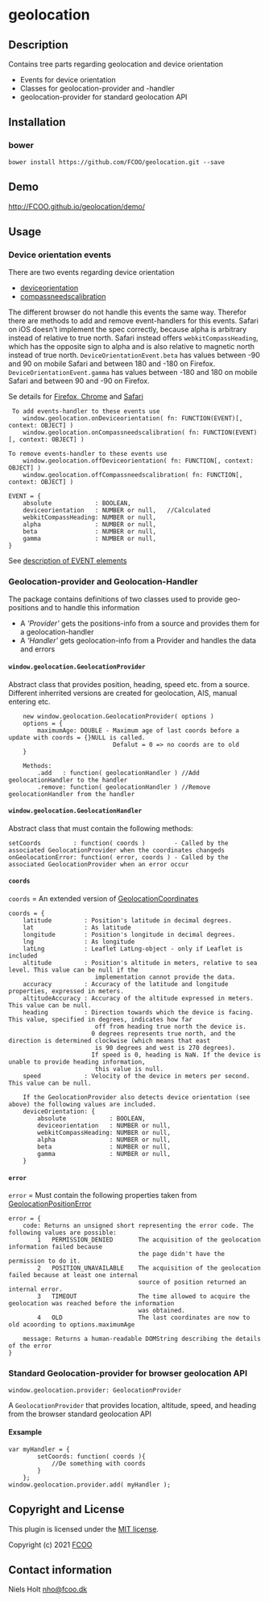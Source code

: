 # geolocation
>


## Description
Contains tree parts regarding geolocation and device orientation

- Events for device orientation
- Classes for geolocation-provider and -handler
- geolocation-provider for standard geolocation API


## Installation
### bower
`bower install https://github.com/FCOO/geolocation.git --save`

## Demo
http://FCOO.github.io/geolocation/demo/

## Usage

### Device orientation events
There are two events regarding device orientation

- [deviceorientation](https://developer.mozilla.org/en-US/docs/Web/Events/Detecting_device_orientation)
- [compassneedscalibration](https://www.w3.org/TR/orientation-event/#compassneedscalibration)

The different browser do not handle this events the same way. Therefor there are methods to add and remove event-handlers for this events.
Safari on iOS doesn't implement the spec correctly, because alpha is arbitrary instead of relative to true north.
Safari instead offers `webkitCompassHeading`, which has the opposite sign to alpha and is also relative to magnetic north instead of true north.
`DeviceOrientationEvent.beta` has values between -90 and 90 on mobile Safari and between 180 and -180 on Firefox.
`DeviceOrientationEvent.gamma` has values between -180 and 180 on mobile Safari and between 90 and -90 on Firefox.

Se details for 
[Firefox, Chrome](https://developer.mozilla.org/en-US/docs/Web/API/DeviceOrientationEvent) and 
[Safari](https://developer.apple.com/documentation/webkitjs/deviceorientationevent#//apple_ref/javascript/instp/DeviceOrientationEvent/beta)



     To add events-handler to these events use
        window.geolocation.onDeviceorientation( fn: FUNCTION(EVENT)[, context: OBJECT] )
        window.geolocation.onCompassneedscalibration( fn: FUNCTION(EVENT)[, context: OBJECT] )

    To remove events-handler to these events use
        window.geolocation.offDeviceorientation( fn: FUNCTION[, context: OBJECT] )
        window.geolocation.offCompassneedscalibration( fn: FUNCTION[, context: OBJECT] )

    EVENT = {
        absolute            : BOOLEAN,
        deviceorientation   : NUMBER or null,   //Calculated
        webkitCompassHeading: NUMBER or null,
        alpha               : NUMBER or null,
        beta                : NUMBER or null,
        gamma               : NUMBER or null,
    }

See [description of EVENT elements](https://developer.mozilla.org/en-US/docs/Web/API/DeviceOrientationEvent)

### Geolocation-provider and Geolocation-Handler
The package contains definitions of two classes used to provide geo-positions and to handle this information

- A *'Provider'* gets the positions-info from a source and provides them for a geolocation-handler
- A *'Handler'* gets geolocation-info from a Provider and handles the data and errors


#### `window.geolocation.GeolocationProvider`
Abstract class that provides position, heading, speed etc. from a source.
Different inherrited versions are created for geolocation, AIS, manual entering etc.

        new window.geolocation.GeolocationProvider( options )
        options = {
            maximumAge: DOUBLE - Maximum age of last coords before a update with coords = {}NULL is called. 
                                 Defalut = 0 => no coords are to old
        }

        Methods:
            .add   : function( geolocationHandler ) //Add geolocationHandler to the handler
            .remove: function( geolocationHandler ) //Remove geolocationHandler from the handler
       


#### `window.geolocation.GeolocationHandler`
Abstract class that must contain the following methods:

    setCoords         : function( coords )        - Called by the associated GeolocationProvider when the coordinates changeds
    onGeolocationError: function( error, coords ) - Called by the associated GeolocationProvider when an error occur

#### `coords`
`coords` = An extended version of [GeolocationCoordinates](https://developer.mozilla.org/en-US/docs/Web/API/GeolocationCoordinates)

    coords = {
        latitude         : Position's latitude in decimal degrees.
        lat              : As latitude
        longitude        : Position's longitude in decimal degrees.
        lng              : As longitude
        latLng           : Leaflet LatLng-object - only if Leaflet is included
        altitude         : Position's altitude in meters, relative to sea level. This value can be null if the 
                            implementation cannot provide the data.
        accuracy         : Accuracy of the latitude and longitude properties, expressed in meters.
        altitudeAccuracy : Accuracy of the altitude expressed in meters. This value can be null.
        heading          : Direction towards which the device is facing. This value, specified in degrees, indicates how far
                            off from heading true north the device is.
                           0 degrees represents true north, and the direction is determined clockwise (which means that east 
                            is 90 degrees and west is 270 degrees).
                           If speed is 0, heading is NaN. If the device is unable to provide heading information,
                            this value is null.
        speed            : Velocity of the device in meters per second. This value can be null.

        If the GeolocationProvider also detects device orientation (see above) the following values are included.
        deviceOrientation: {
            absolute            : BOOLEAN,
            deviceorientation   : NUMBER or null,
            webkitCompassHeading: NUMBER or null,
            alpha               : NUMBER or null,
            beta                : NUMBER or null,
            gamma               : NUMBER or null,
        }
    
#### `error`
`error` = Must contain the following properties taken from [GeolocationPositionError](https://developer.mozilla.org/en-US/docs/Web/API/GeolocationPositionError)

    error = {
        code: Returns an unsigned short representing the error code. The following values are possible:
            1   PERMISSION_DENIED       The acquisition of the geolocation information failed because 
                                        the page didn't have the permission to do it.
            2   POSITION_UNAVAILABLE    The acquisition of the geolocation failed because at least one internal 
                                        source of position returned an internal error.
            3   TIMEOUT                 The time allowed to acquire the geolocation was reached before the information 
                                        was obtained.
            4   OLD                     The last coordinates are now to old acoording to options.maximumAge

        message: Returns a human-readable DOMString describing the details of the error
    }


### Standard Geolocation-provider for browser geolocation API

    window.geolocation.provider: GeolocationProvider 

A `GeolocationProvider` that provides location, altitude, speed, and heading from the browser standard geolocation API  

#### Exsample
    var myHandler = {
            setCoords: function( coords ){
                //De something with coords
            }
        };
    window.geolocation.provider.add( myHandler ); 
    


## Copyright and License
This plugin is licensed under the [MIT license](https://github.com/FCOO/geolocation/LICENSE).

Copyright (c) 2021 [FCOO](https://github.com/FCOO)

## Contact information

Niels Holt nho@fcoo.dk